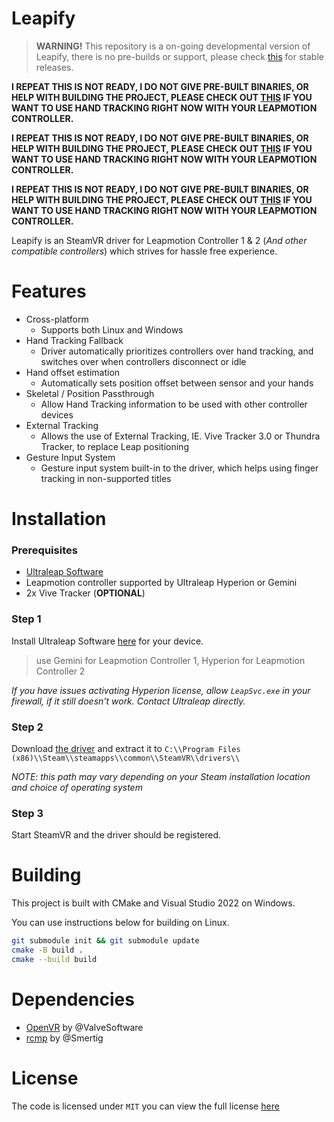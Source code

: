 # Leapify

> **WARNING!** This repository is a on-going developmental version of Leapify, there is no pre-builds or support, please check [this](https://github.com/Nyabsi/leapify) for stable releases.

**I REPEAT THIS IS NOT READY, I DO NOT GIVE PRE-BUILT BINARIES, OR HELP WITH BUILDING THE PROJECT, PLEASE CHECK OUT [THIS](https://github.com/Nyabsi/leapify) IF YOU WANT TO USE HAND TRACKING RIGHT NOW WITH YOUR LEAPMOTION CONTROLLER.**

**I REPEAT THIS IS NOT READY, I DO NOT GIVE PRE-BUILT BINARIES, OR HELP WITH BUILDING THE PROJECT, PLEASE CHECK OUT [THIS](https://github.com/Nyabsi/leapify) IF YOU WANT TO USE HAND TRACKING RIGHT NOW WITH YOUR LEAPMOTION CONTROLLER.**

**I REPEAT THIS IS NOT READY, I DO NOT GIVE PRE-BUILT BINARIES, OR HELP WITH BUILDING THE PROJECT, PLEASE CHECK OUT [THIS](https://github.com/Nyabsi/leapify) IF YOU WANT TO USE HAND TRACKING RIGHT NOW WITH YOUR LEAPMOTION CONTROLLER.**

Leapify is an SteamVR driver for Leapmotion Controller 1 & 2 (*And other compatible controllers*) which strives for hassle free experience.

# Features

- Cross-platform
    - Supports both Linux and Windows
- Hand Tracking Fallback
    - Driver automatically prioritizes controllers over hand tracking, and switches over when controllers disconnect or idle
- Hand offset estimation
    - Automatically sets position offset between sensor and your hands
- Skeletal / Position Passthrough
    - Allow Hand Tracking information to be used with other controller devices
- External Tracking 
    - Allows the use of External Tracking, IE. Vive Tracker 3.0 or Thundra Tracker, to replace Leap positioning
- Gesture Input System
    - Gesture input system built-in to the driver, which helps using finger tracking in non-supported titles

# Installation

### Prerequisites

- [Ultraleap Software](https://developer.leapmotion.com/tracking-software-download)
- Leapmotion controller supported by Ultraleap Hyperion or Gemini
- 2x Vive Tracker (**OPTIONAL**)

### Step 1

Install Ultraleap Software [here](https://developer.leapmotion.com/tracking-software-download) for your device.

>  use Gemini for Leapmotion Controller 1, Hyperion for Leapmotion Controller 2

*If you have issues activating Hyperion license, allow `LeapSvc.exe` in your firewall, if it still doesn't work. Contact Ultraleap directly.*

### Step 2

Download [the driver](https://github.com/Nyabsi/leapify/releases) and extract it to `C:\\Program Files (x86)\\Steam\\steamapps\\common\\SteamVR\\drivers\\` 

*NOTE: this path may vary depending on your Steam installation location and choice of operating system*

### Step 3

Start SteamVR and the driver should be registered.

# Building

This project is built with CMake and Visual Studio 2022 on Windows.

You can use instructions below for building on Linux.

```sh
git submodule init && git submodule update
cmake -B build .
cmake --build build
```

# Dependencies

- [OpenVR](https://github.com/ValveSoftware/openvr) by @ValveSoftware
- [rcmp](https://github.com/Smertig/rcmp) by @Smertig

# License

The code is licensed under `MIT` you can view the full license [here](LICENSE)
